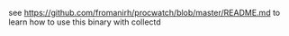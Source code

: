 see https://github.com/fromanirh/procwatch/blob/master/README.md to learn how to use this binary with collectd
